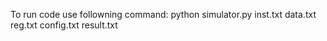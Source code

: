 To run code use followning command:
python simulator.py inst.txt data.txt reg.txt config.txt result.txt